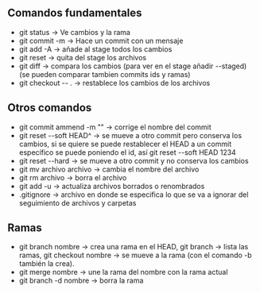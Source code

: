 ## Comandos fundamentales
- git status -> Ve cambios y la rama
- git commit -m -> Hace un commit con un mensaje
- git add -A -> añade al stage todos los cambios
- git reset -> quita del stage los archivos
- git diff -> compara los cambios (para ver en el stage añadir --staged) (se pueden comparar tambien commits ids y ramas)
- git checkout -- .  -> restablece los cambios de los archivos

## Otros comandos
- git commit ammend -m "" -> corrige el nombre del commit
- git reset --soft HEAD^ -> se mueve a otro commit pero conserva los cambios, si se quiere se puede restablecer el HEAD a un commit específico se puede poniendo el id, así git reset --soft HEAD 1234
- git reset --hard -> se mueve a otro commit y no conserva los cambios
- git mv archivo archivo -> cambia el nombre del archivo
- git rm archivo -> borra el archivo
- git add -u -> actualiza archivos borrados o renombrados
- .gitignore -> archivo en donde se especifica lo que se va a ignorar del seguimiento de archivos y carpetas

## Ramas
- git branch nombre -> crea una rama en el HEAD, git branch -> lista las ramas, git checkout nombre -> se mueve a la rama (con el comando -b también la crea).
- git merge nombre -> une la rama del nombre con la rama actual
- git branch -d nombre -> borra la rama